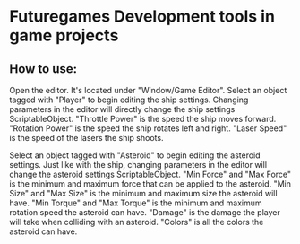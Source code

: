 # Futuregames Development tools in game projects

## How to use:

Open the editor. It's located under "Window/Game Editor".
Select an object tagged with "Player" to begin editing the ship settings. Changing parameters in the editor will directly change the ship settings ScriptableObject.
"Throttle Power" is the speed the ship moves forward.
"Rotation Power" is the speed the ship rotates left and right.
"Laser Speed" is the speed of the lasers the ship shoots.

Select an object tagged with "Asteroid" to begin editing the asteroid settings. Just like with the ship, changing parameters in the editor will change the asteroid settings ScriptableObject.
"Min Force" and "Max Force" is the minimum and maximum force that can be applied to the asteroid.
"Min Size" and "Max Size" is the minimum and maximum size the asteroid will have.
"Min Torque" and "Max Torque" is the minimum and maximum rotation speed the asteroid can have.
"Damage" is the damage the player will take when colliding with an asteroid.
"Colors" is all the colors the asteroid can have.